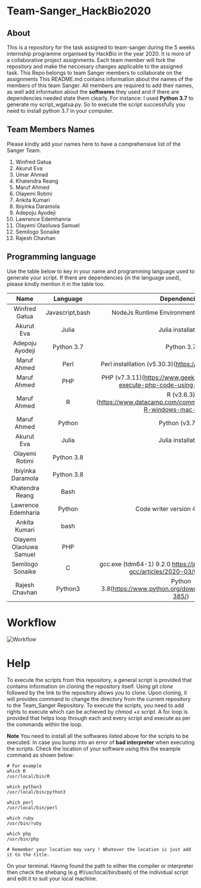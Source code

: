 # Team-Sanger_HackBio2020

## About
This is a repository for the task assigned to team-sanger during the 5 weeks internship programme organised by HackBio in the year 2020. It is more of a collaborative project assignments. Each team member will fork the repository and make the neccesary changes applicable to the assigned task. 
This Repo belongs to team Sanger members to collaborate on the assignments
This README.md contains information about the names of the members of this team Sanger. All members are required to add their names, as well add informaton about the **softwares** they used and if there are dependencies needed state them clearly.
For instance: I used **Python 3.7** to generate my script_wgatua.py. So to execute the script successfully you need to install python 3.7 in your computer. 

## Team Members Names
Please kindly add your names here to have a comprehensive list of the Sanger Team.

1. Winfred Gatua
2. Akurut Eva
3. Umar Ahmad
4. Khatendra Reang
5. Maruf Ahmed
6. Olayemi Rotimi
7. Ankita Kumari
8. Ibiyinka Daramola
9. Adepoju Ayodeji
10. Lawrence Edemhanria
11. Olayemi Olaoluwa Samuel
12. Semilogo Sonaike
13. Rajesh Chavhan
## Programming language

Use the table below to key in your name and programming language used to generate your script. If there are dependencies (in the language used), please kindly mention it in the table too. 

|      Name     |  Language  | Dependencies |
|:-------------:|:----------:|:------------:|
| Winfred Gatua | Javascript,bash |  NodeJs Runtime Environment Download,[nodelink](https://nodejs.org/en/download/) |
| Akurut Eva    |Julia       |  Julia installation  |
|Adepoju Ayodeji| Python 3.7 | Python 3.7  
|  Maruf Ahmed  |      Perl     |       Perl installlation (v5.30.3)(https://www.perl.org/get.html)      |
|  Maruf Ahmed  |      PHP     |       PHP (v7.3.11)(https://www.geeksforgeeks.org/how-to-execute-php-code-using-command-line/)      |
|  Maruf Ahmed  |      R     |       R (v3.6.3)(https://www.datacamp.com/community/tutorials/installing-R-windows-mac-ubuntu)      |
|  Maruf Ahmed  |      Python     |      Python (v3.7.7)      |
| Akurut Eva    |Julia       |  Julia installation      |
| Olayemi Rotimi| Python 3.8
|  Ibiyinka Daramola        |  Python 3.8             | 
| Khatendra Reang|        Bash |
|Lawrence Edemharia|Python|Code writer version 4.1 Build 39
|Ankita Kumari | bash
|Olayemi Olaoluwa Samuel | PHP  
|Semilogo Sonaike|C|gcc.exe (tdm64-1) 9.2.0 https://jmeubank.github.io/tdm-gcc/articles/2020-03/9.2.0-release|
| Rajesh Chavhan | Python3 | Python 3.8(https://www.python.org/downloads/release/python-385/)
# Workflow
![Workflow](https://github.com/winfrednyoroka/TeamSanger_HackBio2020/blob/master/Flowchart.png)


# Help
To execute the scripts from this repository, a general script is provided that contains information on cloning the repository itself. Using *git clone* followed by the link to the repository allows you to clone. Upon cloning, it will provides command to change the directory from the current repository to the Team_Sanger Repository. To execute the scripts, you need to add rights to execute which can be achieved by *chmod +x script*. A for loop is provided that helps loop through each and every script and execute as per the commands within the loop. 

**Note**
You need to install all the softwares listed above for the scripts to be executed. 
In case you bump into an error of **bad interpreter** when executing the scripts. Check the location of your software using this the example command as shown below:

```
# For example
which R
/usr/local/bin/R

which python3
/usr/local/bin/python3

which perl
/usr/local/bin/perl

which ruby
/usr/bin/ruby

which php
/usr/bin/php

# Remember your location may vary ! Whatever the location is just add it to the title.
```

On your terminal. Having found the path to either the compiler or interpreter then check the shebang (e.g #!/usr/local/bin/bash) of the individual script and edit it to suit your local machine.
